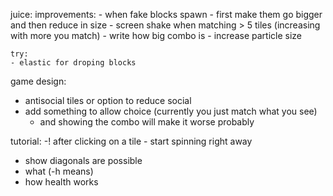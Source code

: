 juice:
	improvements:
	- when fake blocks spawn - first make them go bigger and then reduce in size
	- screen shake when matching > 5 tiles (increasing with more you match)
	- write how big combo is
	- increase particle size

	try:
	- elastic for droping blocks

game design:
- antisocial tiles or option to reduce social
- add something to allow choice (currently you just match what you see)
	- and showing the combo will make it worse probably

tutorial:
-! after clicking on a tile - start spinning right away
- show diagonals are possible
- what (-h means)
- how health works
